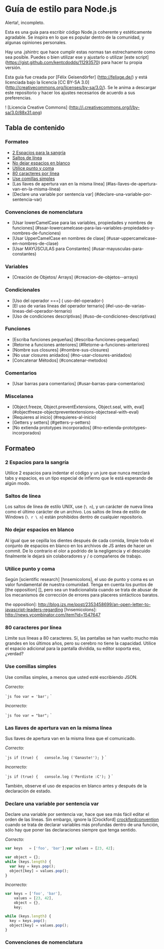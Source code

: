 # Guía de estilo para Node.js

Alerta!, incompleto.

Esta es una guía para escribir código Node.js coherente y estéticamente agradable.
Se inspira en lo que es popular dentro de la comunidad, y algunas
opiniones personales.

Hay una .jshintrc que hace cumplir estas normas tan estrechamente como sea posible. 
Puedes o bien utilizar ese y ajustarlo o utilizar [este script] (https://gist.github.com/kentcdodds/11293570) para hacer tu propia versión.

Esta guía fue creada por [Félix Geisendörfer] (http://felixge.de/) y está
licenciada bajo la licencia [CC BY-SA 3.0] (http://creativecommons.org/licenses/by-sa/3.0/). 
Se le anima a descargar este repositorio y hacer los ajustes necesarios de acuerdo a sus preferencias.

! [Licencia Creative Commons] (http://i.creativecommons.org/l/by-sa/3.0/88x31.png)

## Tabla de contenido

### Formateo
* [2 Espacios para la sangría](#2-espacios-para-la-sangría)
* [Saltos de línea](#saltos-de-línea)
* [No dejar espacios en blanco](#no-dejar-espacios-en-blanco)
* [Utilice punto y coma](#utilice-punto-y-coma)
* [80 caracteres por línea](#80-caracteres-por-línea)
* [Use comillas simples](#use-comillas-simples)
* [Las llaves de apertura van en la misma línea] (#las-llaves-de-apertura-van-en-la-misma-línea)
* [Declare una variable por sentencia var] (#declare-una-variable-por-sentencia-var)

### Convenciones de nomenclatura
* [Usar lowerCamelCase para las variables, propiedades y nombres de funciones] (#ssar-lowercamelcase-para-las-variables-propiedades-y-nombres-de-funciones)
* [Usar UpperCamelCase en nombres de clase] (#usar-uppercamelcase-en-nombres-de-clase)
* [Usar MAYÚSCULAS para Constantes] (#usar-mayusculas-para-constantes)

### Variables
* [Creación de Objetos/ Arrays] (#creacion-de-objetos--arrays)

### Condicionales
* [Uso del operador ===] ( uso-del-operador-)
* [El uso de varias líneas del operador ternario] (#el-uso-de-varias-lineas-del-operador-ternario)
* [Uso de condiciones descriptivas] (#uso-de-condiciones-descriptivas)

### Funciones
* [Escriba funciones pequeñas] (#escriba-funciones-pequeñas)
* [Retorne a funciones anteriores] (#Retorne-a-funciones-anteriores)
* [Nombre sus closures] (#nombre-sus-closures)
* [No usar closures anidados] (#no-usar-closures-anidados)
* [Concatenar Métodos] (#concatenar-metodos)

### Comentarios
* [Usar barras para comentarios] (#usar-barras-para-comentarios)

### Miscelanea
* [Object.freeze, Object.preventExtensions, Object.seal, with, eval] (#objectfreeze-objectpreventextensions-objectseal-with-eval)
* [Requieres al inicio] (#requieres-al-inicio)
* [Getters y setters] (#getters-y-setters)
* [No extienda prototypes incorporados] (#no-extienda-prototypes-incorporados)

## Formateo

### 2 Espacios para la sangría

Utilice 2 espacios para indentar el código y un jure que nunca mezclará tabs y
espacios, es un tipo especial de infierno que le está esperando de algún modo.

### Saltos de línea

Los saltos de línea de estilo UNIX, use (`\ n`), y un carácter de nueva línea como el último carácter de un archivo. 
Los saltos de línea de estilo de Windows (`\ r \ n`) están prohibidos dentro de cualquier repositorio.

### No dejar espacios en blanco

Al igual que se cepilla los dientes después de cada comida, limpie todo el conjunto de espacios en blanco en los archivos de JS antes de hacer un commit. De lo contrario el olor a podrido de la negligencia y el descuido finalmente le dejará sin colaboradores y / o compañeros de trabajo.

### Utilice punto y coma

Según [scientific research] [hnsemicolons], el uso de punto y coma es un valor fundamental de nuestra comunidad. 
Tenga en cuenta los puntos de [the opposition] [], pero sea un tradicionalista cuando se trata de abusar de los mecanismos de corrección de errores para
placeres sintácticos baratos.

the opposition]: http://blog.izs.me/post/2353458699/an-open-letter-to-javascript-leaders-regarding
[hnsemicolons]: http://news.ycombinator.com/item?id=1547647

### 80 caracteres por línea

Limíte sus líneas a 80 caracteres. Sí, las pantallas se han vuelto mucho más grandes en los últimos años, pero su cerebro no tiene la capacidad.
Utilice el espacio adicional para la pantalla dividida, su editor soporta eso, ¿verdad?

### Use comillas simples

Use comillas simples, a menos que usted esté escribiendo JSON.

*Correcto:*

`` `js
foo var = 'bar';
`` `

*Incorrecto:*

`` `js
foo var = "bar";
`` `
### Las llaves de apertura van en la misma línea

Sus llaves de apertura van en la misma línea que el comunicado.

*Correcto:*

`` `js
if (true) {
  console.log ('Ganaste!');
}
`` `

*Incorrecto:*

`` `js
if (true)
{
  console.log ('Perdiste :C');
}
`` `

También, observe el uso de espacios en blanco antes y después de la declaración de estado.

### Declare una variable por sentencia var

Declare una variable por sentencia var, hace que sea más fácil editar el orden de las líneas. 
Sin embargo, ignore la [Crockford] [crockfordconvention] cuando se trata de declarar variables más profundas dentro de una función, sólo hay que poner las declaraciones siempre que tenga sentido.

*Correcto:*

```js
var keys   = ['foo', 'bar'];var values = [23, 42];

var object = {};
while (keys.length) {
  var key = keys.pop();
  object[key] = values.pop();
}
```

*Incorrecto:*

```js
var keys = ['foo', 'bar'],
    values = [23, 42],
    object = {},
    key;

while (keys.length) {
  key = keys.pop();
  object[key] = values.pop();
}
```

[crockfordconvention]: http://javascript.crockford.com/code.html

### Convenciones de nomenclatura
